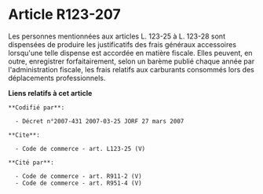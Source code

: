 # Article R123-207

Les personnes mentionnées aux articles L. 123-25 à L. 123-28 sont dispensées de produire les justificatifs des frais généraux
accessoires lorsqu'une telle dispense est accordée en matière fiscale. Elles peuvent, en outre, enregistrer forfaitairement,
selon un barème publié chaque année par l'administration fiscale, les frais relatifs aux carburants consommés lors des
déplacements professionnels.

**Liens relatifs à cet article**

	**Codifié par**:

	  - Décret n°2007-431 2007-03-25 JORF 27 mars 2007

	**Cite**:

	  - Code de commerce - art. L123-25 (V)

	**Cité par**:

	  - Code de commerce - art. R911-2 (V)
	  - Code de commerce - art. R951-4 (V)
